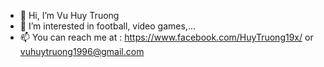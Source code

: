 - 👋 Hi, I’m Vu Huy Truong
- 👀 I’m interested in football, video games,...
- 📫 You can reach me at : https://www.facebook.com/HuyTruong19x/ or vuhuytruong1996@gmail.com
